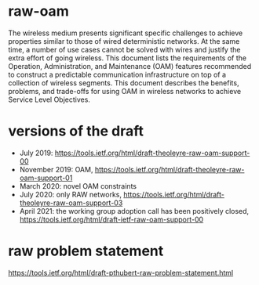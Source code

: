 # raw-oam
The wireless medium presents significant specific challenges to achieve
properties similar to those of wired deterministic networks. At the same
time, a number of use cases cannot be solved with wires and justify the
extra effort of going wireless. This document lists the requirements of
the Operation, Administration, and Maintenance (OAM) features recommended to construct a predictable communication infrastructure on top of a collection of wireless segments.  This document describes the benefits, problems, and trade-offs for using OAM in wireless networks to achieve Service Level Objectives.

# versions of the draft
* July 2019: https://tools.ietf.org/html/draft-theoleyre-raw-oam-support-00
* November 2019: OAM, https://tools.ietf.org/html/draft-theoleyre-raw-oam-support-01
* March 2020: novel OAM constraints
* July 2020: only RAW networks, https://tools.ietf.org/html/draft-theoleyre-raw-oam-support-03
* April 2021: the working group adoption call has been positively closed, https://tools.ietf.org/html/draft-ietf-raw-oam-support-00


# raw problem statement
https://tools.ietf.org/html/draft-pthubert-raw-problem-statement.html
